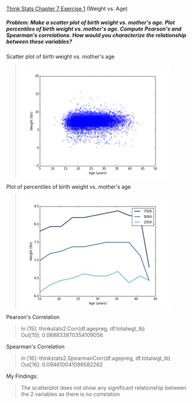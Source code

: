 [Think Stats Chapter 7 Exercise 1](http://greenteapress.com/thinkstats2/html/thinkstats2008.html#toc70) (Weight vs. Age)

##### Problem: Make a scatter plot of birth weight vs. mother's age. Plot percentiles of birth weight vs. mother's age. Compute Pearson's and Spearman's correlations. How would you characterize the relationship between these variables?


Scatter plot of birth weight vs. mother's age
> <img src="https://github.com/kevntao/dsp/blob/master/statistics/images/weight-age.png?raw=true" width=400 height=300>  

Plot of percentiles of birth weight vs. mother's age
> <img src="https://github.com/kevntao/dsp/blob/master/statistics/images/weight-age2.png?raw=true" width=400 height=300>  

Pearson's Correlation
> In [15]: thinkstats2.Corr(df.agepreg, df.totalwgt_lb)  
> Out[15]: 0.068833970354109056  

Spearman's Correlation
> In [16]: thinkstats2.SpearmanCorr(df.agepreg, df.totalwgt_lb)  
> Out[16]: 0.094610041096582262  

My Findings:
> The scatterplot does not show any significant relationship between the 2 variables as there is no correlation
